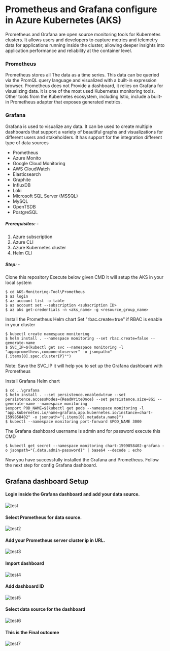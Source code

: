 # Prometheus and Grafana configure in Azure Kubernetes (AKS)

Prometheus and Grafana are open source monitoring tools for Kubernetes clusters. It allows users and developers to capture metrics and telemetry data for applications running inside the cluster, allowing deeper insights into application performance and reliability at the container level.

### Prometheus

Prometheus stores all The data as a time series. This data can be queried via the PromQL query language and visualized with a built-in expression browser. Prometheus does not Provide a dashboard, it relies on Grafana for visualizing data. it is one of the most used Kubernetes monitoring tools. Other tools from the Kubernetes ecosystem, including Istio, include a built-in Prometheus adapter that exposes generated metrics.

### Grafana

Grafana is used to visualize any data. It can be used to create multiple dashboards that support a variety of beautiful graphs and visualizations for different users and stakeholders. It has support for the integration different type of data sources
* Prometheus
* Azure Monito
* Google Cloud Monitoring
* AWS CloudWatch
* Elasticsearch
* Graphite
* InfluxDB
* Loki
* Microsoft SQL Server (MSSQL)
* MySQL
* OpenTSDB
* PostgreSQL

##### Prerequisites: -
1) Azure subscription
2) Azure CLI
3) Azure Kubernetes cluster 
4) Helm CLI

##### Step: -
 Clone this repository Execute below given CMD it will setup the AKS in your local system 
 ```
$ cd AKS-Monitoring-Tool\Prometheus
$ az login
$ az account list -o table
$ az account set --subscription <subscription ID>
$ az aks get-credentials -n <aks_name> -g <resource_group_name>
```
Install the Prometheus Helm chart
Set "rbac.create=true" if RBAC is enable in your cluster 
```
$ kubectl create namespace monitoring
$ helm install . --namespace monitoring --set rbac.create=false --generate-name
$ SVC_IP=$(kubectl get svc --namespace monitoring -l "app=prometheus,component=server" -o jsonpath="{.items[0].spec.clusterIP}"")
```
Note: Save the SVC_IP it will help you to set up the Grafana dashboard with Prometheus

Install Grafana Helm chart
```
$ cd ..\grafana
$ helm install . --set persistence.enabled=true --set persistence.accessModes={ReadWriteOnce} --set persistence.size=8Gi --generate-name --namespace monitoring
$export POD_NAME=$(kubectl get pods --namespace monitoring -l "app.kubernetes.io/name=grafana,app.kubernetes.io/instance=chart-1599858402" -o jsonpath="{.items[0].metadata.name}")
$ kubectl --namespace monitoring port-forward $POD_NAME 3000
```
The Grafana dashboard username is admin and for password execute this CMD
```
$ kubectl get secret --namespace monitoring chart-1599858402-grafana -o jsonpath="{.data.admin-password}" | base64 --decode ; echo
```
Now you have successfully installed the Grafana and Prometheus.
Follow the next step for config Grafana dashboard.

## Grafana dashboard Setup
#### Login inside the Grafana dashboard and add your data source.
![test](https://drive.google.com/uc?export=view&id=1d0uRnc9z-YumL2XPw8lo113lQq9mCECP)

#### Select Prometheus for data source. 
![test2](https://drive.google.com/uc?export=view&id=1gGJyXSnN3UfvDix4HEZs_HsYLY8ZTcrf)

#### Add your Prometheus server cluster ip in URL.
![test3](https://drive.google.com/uc?export=view&id=14OcMct1katYeM-u3yD_Cx2H8udhRXhy5)

#### Import dashboard 
![test4](https://drive.google.com/uc?export=view&id=1m7EZWijaU1YLx0pInQZAUehUL2s3dMY7)

#### Add dashboard ID 
![test5](https://drive.google.com/uc?export=view&id=1B9p2TH4o0C_Fs85UN9sX7sUgFUyrpzHC)

#### Select data source for the dashboard
![test6](https://drive.google.com/uc?export=view&id=18mIz_NouVxhzL162kl_irjsDyl2kdSyH)

#### This is the Final outcome 
![test7](https://drive.google.com/uc?export=view&id=1T7rFqTXx3_f9JXEYdXtII-skmlFNOQKa)

